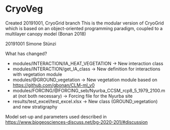 # CryoVeg
Created 20191001, CryoGrid branch
This is the modular version of CryoGrid which is based on an object-oriented programming paradigm, coupled to a multilayer canopy model (Bonan 2018)

20191001 Simone Stünzi

What has changed? 
- modules/INTERACTION/IA_HEAT_VEGETATION -> New interaction class
- modules/INTERACTION/get_IA_class -> New definition for interactions with vegetation module
- modules/@GROUND_vegetation -> New vegetation module based on https://github.com/gbonan/CLM-ml_v0
- modules/FORCING/@FORCING_seb/Nyurba_CCSM_rcp8_5_1979_2100.mat (not both necessary) -> Forcing file for the Nyurba site
- results/test_excel/test_excel.xlsx -> New class (GROUND_vegetation) and new stratigraphy

Model set-up and parameters used described in https://www.biogeosciences-discuss.net/bg-2020-201/#discussion

